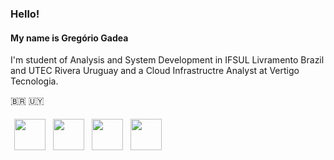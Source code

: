 <h3>Hello!</h3>
<h4>My name is Gregório Gadea</h4>
I'm student of Analysis and System Development in IFSUL Livramento Brazil and UTEC Rivera Uruguay and a Cloud Infrastructre Analyst at Vertigo Tecnologia.

🇧🇷 🇺🇾

<div style="display: flex;">
    <!--Terraform--->
    <img src="https://www.svgrepo.com/show/376353/terraform.svg" 
    style="width: 50px; height: 50px; margin: 6px;">
    <!--Docker-->
    <img src="https://www.svgrepo.com/show/373553/docker.svg" 
    style="width: 50px; height: 50px; margin: 6px;">
    <!--AWS-->
    <img src="https://www.svgrepo.com/show/448266/aws.svg" 
    style="width: 50px; height: 50px; margin: 6px;">
    <!--Java-->
    <img src="https://www.svgrepo.com/show/452234/java.svg" 
    style="width: 50px; height: 50px; margin: 6px;">
    
</div>

